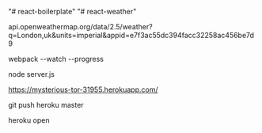 "# react-boilerplate" 
"# react-weather" 


api.openweathermap.org/data/2.5/weather?q=London,uk&units=imperial&appid=e7f3ac55dc394facc32258ac456be7d9

webpack --watch --progress

node server.js

https://mysterious-tor-31955.herokuapp.com/

git push heroku master

heroku open
